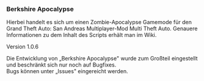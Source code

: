 ### Berkshire Apocalypse
Hierbei handelt es sich um einen Zombie-Apocalypse Gamemode für den Grand Theft Auto: San Andreas Multiplayer-Mod Multi Theft Auto. Genauere Informationen zu dem Inhalt des Scripts erhält man im Wiki.

Version 1.0.6

Die Entwicklung von „Berkshire Apocalypse" wurde zum Großteil eingestellt und beschränkt sich nur noch auf Bugfixes.   
Bugs können unter „Issues" eingereicht werden.
